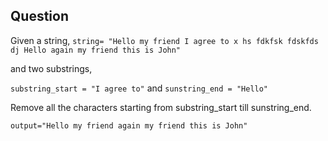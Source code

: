 Question
--------

Given a string,
`string= "Hello my friend I agree to x hs fdkfsk fdskfds dj Hello again my friend this is John"`

and two substrings,

`substring_start = "I agree to"` and
`sunstring_end = "Hello"`

Remove all the characters starting from substring_start till sunstring_end.

`output="Hello my friend again my friend this is John"`

